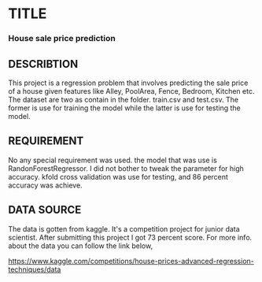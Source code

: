 # TITLE  
### House sale price prediction 

## DESCRIBTION
This project is a regression problem that involves predicting the sale price of a house given features like Alley, PoolArea, Fence, Bedroom, Kitchen etc.
The dataset are two as contain in the folder. train.csv and test.csv. The former is use for training the model while the latter is use for testing the model. 
 

## REQUIREMENT
No any special requirement was used. the model that was use is RandonForestRegressor. I did not bother to tweak the parameter for high accuracy. kfold cross validation was use for testing, and 86 percent accuracy was achieve.

## DATA SOURCE
 The data is gotten from kaggle. It's  a competition project for junior data scientist. After submitting this project I got 73 percent score. For more info. about the data you can follow the link below,


https://www.kaggle.com/competitions/house-prices-advanced-regression-techniques/data
